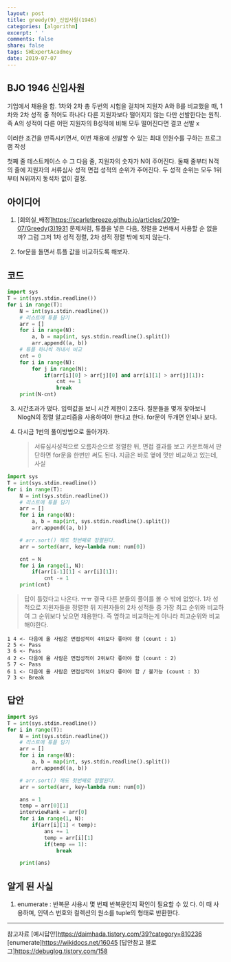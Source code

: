 ```yaml
---
layout: post
title: greedy(9)_신입사원(1946)
categories: [algorithm]
excerpt: ' '
comments: false
share: false
tags: SWExpertAcadmey
date: 2019-07-07
---
```


## BJO 1946 신입사원

기업에서 채용을 함.
1차와 2차 총 두번의 시험을 걸치며
지원자 A와 B를 비교했을 때, 1차와 2차 성적 중 적어도 하나다 다른 지원자보다 떨어지지 않는 다만 선발한다는 원칙.
즉 A의 성적이 다른 어떤 지원자의 B성적에 비해 모두 떨어진다면 결코 선발 x

이러한 조건을 만족시키면서, 이번 채용에 선발할 수 있는 최대 인원수를 구하는 프로그램 작성

첫째 줄 테스트케이스 수
그 다음 줄, 지원자의 숫자가 N이 주어진다.
둘째 줄부터 N객의 줄에 지원자의 서류심사 성적 면접 성적의 순위가 주어진다.
두 성적 순위는 모두 1위부터 N위까지 동석차 없이 결정.

## 아이디어

1. [회의실_배정]<https://scarletbreeze.github.io/articles/2019-07/Greedy(3)1931>
   문제처럼, 튜플을 넣은 다음, 정렬을 2번해서 사용할 순 없을까?
   그럼 그저 1차 성적 정렬, 2차 성적 정렬 밖에 되지 않는다.

2. for문을 돌면서 튜플 값을 비교하도록 해보자.

## 코드

```python
import sys
T = int(sys.stdin.readline())
for i in range(T):
    N = int(sys.stdin.readline())
    # 리스트에 튜플 담기
    arr = []
    for i in range(N):
        a, b = map(int, sys.stdin.readline().split())
        arr.append((a, b))
    # 튜플 하나씩 꺼내서 비교
    cnt = 0
    for i in range(N):
        for j in range(N):
            if(arr[i][0] > arr[j][0] and arr[i][1] > arr[j][1]):
                cnt += 1
                break
    print(N-cnt)
```

3. 시간초과가 떴다. 입력값을 보니 시간 제한이 2초다.
   질문들을 몇개 찾아보니 NlogN의 정렬 알고리즘을 사용하여야 한다고 한다.
   for문이 두개면 안되나 보다.

4. 다시금 1번의 풀이방법으로 돌아가자.
   > 서류심사성적으로 오름차순으로 정렬한 뒤, 면접 결과를 보고 카운트해서 판단하면 for문을 한번만 써도 된다.
   > 지금은 바로 옆에 껏만 비교하고 있는데, 사실

```python
import sys
T = int(sys.stdin.readline())
for i in range(T):
    N = int(sys.stdin.readline())
    # 리스트에 튜플 담기
    arr = []
    for i in range(N):
        a, b = map(int, sys.stdin.readline().split())
        arr.append((a, b))

    # arr.sort() 해도 첫번째로 정렬된다.
    arr = sorted(arr, key=lambda num: num[0])

    cnt = N
    for i in range(1, N):
        if(arr[i-1][1] < arr[i][1]):
            cnt -= 1
    print(cnt)

```

> 답이 틀렸다고 나온다. ㅠㅠ
> 결국 다른 분들의 풀이를 볼 수 밖에 없었다.
> 1차 성적으로 지원자들을 정렬한 뒤
> 지원자들의 2차 성적들 중 가장 최고 순위와 비교하여 그 순위보다 낮으면 채용한다. 즉 옆하고 비교하는게 아니라 최고순위와 비교해야한다.

    1 4 <- 다음에 올 사람은 면접성적이 4위보다 좋아야 함 (count : 1)
    2 5 <- Pass
    3 6 <- Pass
    4 2 <- 다음에 올 사람은 면접성적이 2위보다 좋아야 함 (count : 2)
    5 7 <- Pass
    6 1 <- 다음에 올 사람은 면접성적이 1위보다 좋아야 함 / 불가능 (count : 3)
    7 3 <- Break

## 답안

```python
import sys
T = int(sys.stdin.readline())
for i in range(T):
    N = int(sys.stdin.readline())
    # 리스트에 튜플 담기
    arr = []
    for i in range(N):
        a, b = map(int, sys.stdin.readline().split())
        arr.append((a, b))

    # arr.sort() 해도 첫번째로 정렬된다.
    arr = sorted(arr, key=lambda num: num[0])

    ans = 1
    temp = arr[0][1]
    interviewRank = arr[0]
    for i in range(1, N):
        if(arr[i][1] < temp):
            ans += 1
            temp = arr[i][1]
            if(temp == 1):
                break

    print(ans)

```

## 알게 된 사실

1. enumerate : 반복문 사용시 몇 번쨰 반복문인지 확인이 필요할 수 있 다. 이 때 사용하며, 인덱스 번호와 컬렉션의 원소를 tuple의 형태로 반환한다.

---

참고자료
[예시답안]<https://daimhada.tistory.com/39?category=810236>
[enumerate]<https://wikidocs.net/16045>
[답안참고 블로그]<https://debuglog.tistory.com/158>
